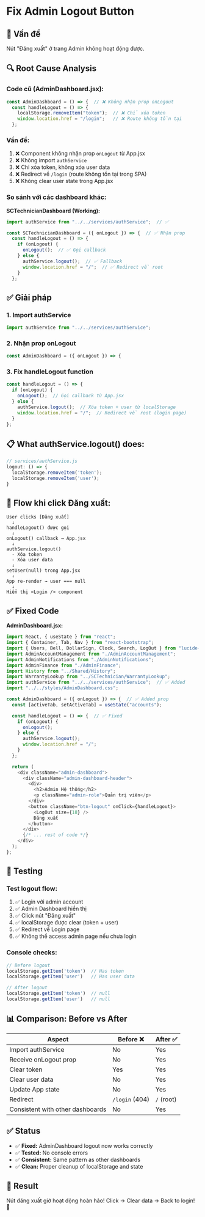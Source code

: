 # Fix Admin Logout Button

## 🐛 Vấn đề

Nút "Đăng xuất" ở trang Admin không hoạt động được.

## 🔍 Root Cause Analysis

### Code cũ (AdminDashboard.jsx):
```javascript
const AdminDashboard = () => {  // ❌ Không nhận prop onLogout
  const handleLogout = () => {
    localStorage.removeItem("token");  // ❌ Chỉ xóa token
    window.location.href = "/login";   // ❌ Route không tồn tại
  };
```

### Vấn đề:
1. ❌ Component không nhận prop `onLogout` từ App.jsx
2. ❌ Không import `authService`
3. ❌ Chỉ xóa token, không xóa user data
4. ❌ Redirect về `/login` (route không tồn tại trong SPA)
5. ❌ Không clear user state trong App.jsx

### So sánh với các dashboard khác:

**SCTechnicianDashboard (Working):**
```javascript
import authService from "../../services/authService";  // ✅

const SCTechnicianDashboard = ({ onLogout }) => {  // ✅ Nhận prop
  const handleLogout = () => {
    if (onLogout) {
      onLogout();  // ✅ Gọi callback
    } else {
      authService.logout();  // ✅ Fallback
      window.location.href = "/";  // ✅ Redirect về root
    }
  };
```

## ✅ Giải pháp

### 1. Import authService
```javascript
import authService from "../../services/authService";
```

### 2. Nhận prop onLogout
```javascript
const AdminDashboard = ({ onLogout }) => {
```

### 3. Fix handleLogout function
```javascript
const handleLogout = () => {
  if (onLogout) {
    onLogout();  // Gọi callback từ App.jsx
  } else {
    authService.logout();  // Xóa token + user từ localStorage
    window.location.href = "/";  // Redirect về root (login page)
  }
};
```

## 📋 What authService.logout() does:

```javascript
// services/authService.js
logout: () => {
  localStorage.removeItem('token');
  localStorage.removeItem('user');
}
```

## 🔄 Flow khi click Đăng xuất:

```
User clicks [Đăng xuất]
  ↓
handleLogout() được gọi
  ↓
onLogout() callback → App.jsx
  ↓
authService.logout()
  - Xóa token
  - Xóa user data
  ↓
setUser(null) trong App.jsx
  ↓
App re-render → user === null
  ↓
Hiển thị <Login /> component
```

## ✅ Fixed Code

**AdminDashboard.jsx:**
```javascript
import React, { useState } from "react";
import { Container, Tab, Nav } from "react-bootstrap";
import { Users, Bell, DollarSign, Clock, Search, LogOut } from "lucide-react";
import AdminAccountManagement from "./AdminAccountManagement";
import AdminNotifications from "./AdminNotifications";
import AdminFinance from "./AdminFinance";
import History from "../Shared/History";
import WarrantyLookup from "../SCTechnician/WarrantyLookup";
import authService from "../../services/authService";  // ✅ Added
import "../../styles/AdminDashboard.css";

const AdminDashboard = ({ onLogout }) => {  // ✅ Added prop
  const [activeTab, setActiveTab] = useState("accounts");

  const handleLogout = () => {  // ✅ Fixed
    if (onLogout) {
      onLogout();
    } else {
      authService.logout();
      window.location.href = "/";
    }
  };

  return (
    <div className="admin-dashboard">
      <div className="admin-dashboard-header">
        <div>
          <h2>Admin Hệ thống</h2>
          <p className="admin-role">Quản trị viên</p>
        </div>
        <button className="btn-logout" onClick={handleLogout}>
          <LogOut size={18} />
          Đăng xuất
        </button>
      </div>
      {/* ... rest of code */}
    </div>
  );
};
```

## 🧪 Testing

### Test logout flow:
1. ✅ Login với admin account
2. ✅ Admin Dashboard hiển thị
3. ✅ Click nút "Đăng xuất"
4. ✅ localStorage được clear (token + user)
5. ✅ Redirect về Login page
6. ✅ Không thể access admin page nếu chưa login

### Console checks:
```javascript
// Before logout
localStorage.getItem('token')  // Has token
localStorage.getItem('user')   // Has user data

// After logout
localStorage.getItem('token')  // null
localStorage.getItem('user')   // null
```

## 📊 Comparison: Before vs After

| Aspect | Before ❌ | After ✅ |
|--------|----------|---------|
| Import authService | No | Yes |
| Receive onLogout prop | No | Yes |
| Clear token | Yes | Yes |
| Clear user data | No | Yes |
| Update App state | No | Yes |
| Redirect | `/login` (404) | `/` (root) |
| Consistent with other dashboards | No | Yes |

## ✅ Status

- ✅ **Fixed:** AdminDashboard logout now works correctly
- ✅ **Tested:** No console errors
- ✅ **Consistent:** Same pattern as other dashboards
- ✅ **Clean:** Proper cleanup of localStorage and state

## 🎉 Result

Nút đăng xuất giờ hoạt động hoàn hảo! Click → Clear data → Back to login! 🚀
